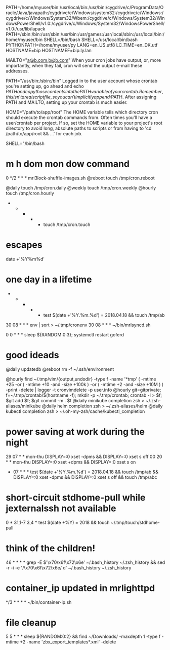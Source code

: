 PATH=/home/myuser/bin:/usr/local/bin:/usr/bin:/cygdrive/c/ProgramData/Oracle/Java/javapath:/cygdrive/c/Windows/system32:/cygdrive/c/Windows:/cygdrive/c/Windows/System32/Wbem:/cygdrive/c/Windows/System32/WindowsPowerShell/v1.0:/cygdrive/c/Windows/System32/WindowsPowerShell/v1.0:/usr/lib/lapack
PATH=/sbin:/bin:/usr/sbin:/usr/bin:/usr/games:/usr/local/sbin:/usr/local/bin:/home/myuser/bin
SHELL=/bin/bash
SHELL=/usr/local/bin/bash
PYTHONPATH=/home/myuser/py
LANG=en_US.utf8
LC_TIME=en_DK.utf
HOSTNAME=bip
HOSTNAMEF=bip.ly.lan

MAILTO="a@b.com,b@b.com"
When your cron jobs have output, or, more importantly, when they fail, cron will send the output e-mail these addresses.

PATH="/usr/bin:/sbin:/bin"
Logged in to the user account whose crontab you're setting up, go ahead and echo $PATH and copy those contents into the PATH variable of your crontab. Remember, this isn't a real script file, so you can't implicitly append :$PATH.  After assigning PATH and MAILTO, setting up your crontab is much easier.

HOME="/path/to/app/root" The HOME variable tells which directory cron should execute the crontab commands from. Often times you'll have a user/crontab per project. If so, set the HOME variable to your project's root directory to avoid long, absolute paths to scripts or from having to 'cd /path/to/app/root && ...' for each job.

SHELL="/bin/bash



# m h   dom mon dow command
0   */2 *   *   *   mri3lock-shuffle-images.sh
@reboot touch /tmp/cron.reboot

@daily touch /tmp/cron.daily
@weekly touch /tmp/cron.weekly
@hourly touch /tmp/cron.hourly
* * * * * touch /tmp/cron.touch


# escapes
date +'\%Y\%m\%d'

# one day in a lifetime
* * * * * test $(date +'\%Y.\%m.\%d') = 2018.04.18 && touch /tmp/ab

30 08 * * * env | sort > ~/.tmp/cronenv
30 08 * * * ~/bin/mrlsyncd.sh

0 0 * * * sleep ${RANDOM:0:3}; systemctl restart goferd

# good ideads
@daily updatedb
@reboot rm -f ~/.ssh/environment

@hourly find ~/.tmp/vim/{output,undodir} -type f -name '*tmp' \( -mtime +25 -or \( -mtime +10 -and -size +100k \) -or \( -mtime +2 -and -size +10M \) \) -print -delete | logger -t cronvimdelete -p user.info
@hourly git=gitprivate; f=~/.tmp/crontab/$(hostname -f); mkdir -p ~/.tmp/crontab; crontab -l > $f; $git add $f; $git commit -m . $f
@daily            minikube completion zsh > ~/.zsh-aliases/minikube
@daily            helm completion zsh > ~/.zsh-aliases/helm
@daily            kubectl completion zsh > ~/.oh-my-zsh/cache/kubectl_completion

# power saving at work during the night
29 07 * * mon-thu DISPLAY=:0 xset -dpms && DISPLAY=:0 xset s off
00 20 * * mon-thu DISPLAY=:0 xset +dpms && DISPLAY=:0 xset s on
* 07 * * * test $(date +'\%Y.\%m.\%d') = 2018.04.18 && touch /tmp/ab && DISPLAY=:0 xset -dpms && DISPLAY=:0 xset s off && touch /tmp/abc

# short-circuit stdhome-pull while jexternalssh not available
0	*	31,1-7 3,4 *	test $(date +\%Y) = 2018 && touch ~/.tmp/touch/stdhome-pull


# think of the children!
46  *   *      *   *    grep -E $'\x70\x6f\x72\x6e' ~/.bash_history ~/.zsh_history && sed -r -i -e  '/\x70\x6f\x72\x6e/ d' ~/.bash_history ~/.zsh_history

# container_ip updated in mrlighttpd
*/3	*	*		*	*	~/bin/container-ip.sh


# file cleanup
5 5 * * * sleep ${RANDOM:0:2} && find ~/Downloads/ -maxdepth 1 -type f -mtime +2 -name 'zbx_export_templates*.xml' -delete

